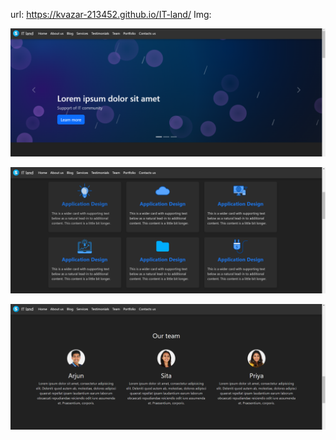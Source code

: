 url: https://kvazar-213452.github.io/IT-land/
Img:

![Alt text](1_1.png)

![Alt text](2_2.png)

![Alt text](3_3.png)
